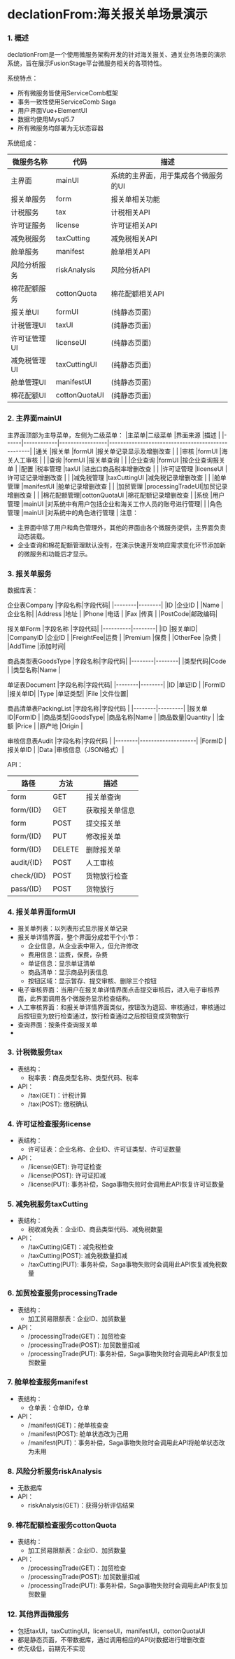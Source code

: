 # declationFrom:海关报关单场景演示

### 1. 概述
declationFrom是一个使用微服务架构开发的针对海关报关、通关业务场景的演示系统，旨在展示FusionStage平台微服务相关的各项特性。

系统特点：
- 所有微服务皆使用ServiceComb框架
- 事务一致性使用ServiceComb Saga
- 用户界面Vue+ElementUI
- 数据均使用Mysql5.7
- 所有微服务均部署为无状态容器

系统组成：

|微服务名称  |代码         |描述                                |
|------------|-------------|------------------------------------|
|主界面      |mainUI       |系统的主界面，用于集成各个微服务的UI|
|报关单服务  |form         |报关单相关功能                      |
|计税服务    |tax          |计税相关API                         |
|许可证服务  |license      |许可证相关API                       |
|减免税服务  |taxCutting   |减免税相关API                       |
|舱单服务    |manifest     |舱单相关API                         |
|风险分析服务|riskAnalysis |风险分析API                         |
|棉花配额服务|cottonQuota  |棉花配额相关API                     |
|报关单UI    |formUI       |(纯静态页面)                        |
|计税管理UI  |taxUI        |(纯静态页面)                        |
|许可证管理UI|licenseUI    |(纯静态页面)                        |
|减免税管理UI|taxCuttingUI |(纯静态页面)                        |
|舱单管理UI  |manifestUI   |(纯静态页面)                        |
|棉花配额UI  |cottonQuotaUI|(纯静态页面)                        |


### 2. 主界面mainUI
主界面顶部为主导菜单，左侧为二级菜单：
|主菜单|二级菜单    |界面来源       |描述                                              |
|------|------------|-----------------|--------------------------------------------------|
|通关  |报关单      |formUI           |报关单记录显示及增删改查                          |
|      |审核        |formUI           |海关人工审核                                      |
|      |查询        |formUI           |报关单查询                                        |
|      |企业查询    |formUI           |按企业查询报关单                                  |
|配置  |税率管理    |taxUI            |进出口商品税率增删改查                            |
|      |许可证管理  |licenseUI        |许可证记录增删改查                                |
|      |减免税管理  |taxCuttingUI     |减免税记录增删改查                                |
|      |舱单管理    |manifestUI       |舱单记录增删改查                                  |
|      |加贸管理    |processingTradeUI|加贸记录增删改查                                  |
|      |棉花配额管理|cottonQuotaUI    |棉花配额记录增删改查                              |
|系统  |用户管理    |mainUI           |对系统中有用户包括企业和海关工作人员的账号进行管理|
|      |角色管理    |mainUI           |对系统中的角色进行管理                            |
注意：
- 主界面中除了用户和角色管理外，其他的界面由各个微服务提供，主界面负责动态装载。
- 企业查询和棉花配额管理默认没有，在演示快速开发响应需求变化环节添加新的微服务和功能后才显示。

### 3. 报关单服务
数据库表：

企业表Company
|字段名称|字段代码|
|--------|--------|
|ID      |企业ID  |
|Name    |企业名称|
|Address |地址    |
|Phone   |电话    |
|Fax     |传真    |
|PostCode|邮政编码|

报关单Form
|字段名称  |字段代码|
|----------|--------|
|ID        |报关单ID|
|CompanyID |企业ID  |
|FreightFee|运费    |
|Premium   |保费    |
|OtherFee  |杂费    |
|AddTime   |添加时间|

商品类型表GoodsType
|字段名称|字段代码|
|--------|--------|
|类型代码|Code    |
|类型名称|Name    |

单证表Document
|字段名称|字段代码|
|--------|--------|
|ID      |单证ID  |
|FormID  |报关单ID|
|Type    |单证类型|
|File    |文件位置|

商品清单表PackingList
|字段名称|字段代码 |
|--------|---------|
|报关单ID|FormID   |
|商品类型|GoodsType|
|商品名称|Name     |
|商品数量|Quantity |
|金额    |Price    |
|原产地  |Origin   |

审核信息表Audit
|字段名称|字段代码            |
|--------|--------------------|
|FormID  |报关单ID            |
|Data    |审核信息（JSON格式）|

API：

|路径      |方法  |描述          |
|----------|------|--------------|
|form      |GET   |报关单查询    |
|form/{ID} |GET   |获取报关单信息|
|form      |POST  |提交报关单    |
|form/{ID} |PUT   |修改报关单    |
|form/{ID} |DELETE|删除报关单    |
|audit/{ID}|POST  |人工审核      |
|check/{ID}|POST  |货物放行检查  |
|pass/{ID} |POST  |货物放行      |

### 4. 报关单界面formUI
- 报关单列表：以列表形式显示报关单记录
- 报关单详情界面，整个界面分成若干个小节：
    - 企业信息，从企业表中带入，但允许修改
    - 费用信息：运费，保费，杂费
    - 单证信息：显示单证清单
    - 商品清单：显示商品列表信息
    - 按钮区域：显示暂存、提交审核、删除三个按钮
- 电子审核界面：当用户在报关单详情界面点击提交审核后，进入电子审核界面，此界面调用各个微服务显示检查结构。
- 人工审核界面：和报关单详情界面类似，按钮改为退回、审核通过，审核通过后按钮变为放行检查通过，放行检查通过之后按钮变成货物放行
- 查询界面：按条件查询报关单
- 
### 3. 计税微服务tax
- 表结构：
    - 税率表：商品类型名称、类型代码、税率
- API：
    - /tax(GET)：计税计算
    - /tax(POST): 缴税确认

### 4. 许可证检查服务license
- 表结构：
    - 许可证表：企业名称、企业ID、许可证类型、许可证数量
- API：
    - /license(GET): 许可证检查
    - /license(POST): 许可证扣减
    - /license(PUT): 事务补偿，Saga事物失败时会调用此API恢复许可证数量

### 5. 减免税服务taxCutting
- 表结构：
    - 税收减免表：企业ID、商品类型代码、减免税数量
- API：
    - /taxCutting(GET)：减免税检查
    - /taxCutting(POST): 减免税数量扣减
    - /taxCutting(PUT): 事务补偿，Saga事物失败时会调用此API恢复减免税数量

### 6. 加贸检查服务processingTrade
- 表结构：
    - 加工贸易限额表：企业ID、加贸数量
- API：
    - /processingTrade(GET)：加贸检查
    - /processingTrade(POST): 加贸数量扣减
    - /processingTrade(PUT): 事务补偿，Saga事物失败时会调用此API恢复加贸数量

### 7. 舱单检查服务manifest
- 表结构：
    - 仓单表：仓单ID，仓单
- API：
    - /manifest(GET)：舱单核查查
    - /manifest(POST): 舱单状态改为己用
    - /manifest(PUT)：事务补偿，Saga事物失败时会调用此API将舱单状态改为未用

### 8. 风险分析服务riskAnalysis 
- 无数据库
- API：
    - riskAnalysis(GET)：获得分析评估结果

### 9. 棉花配额检查服务cottonQuota
- 表结构：
    - 加工贸易限额表：企业ID、加贸数量
- API：
    - /processingTrade(GET)：加贸检查
    - /processingTrade(POST): 加贸数量扣减
    - /processingTrade(PUT): 事务补偿，Saga事物失败时会调用此API恢复加贸数量

### 12. 其他界面微服务
- 包括taxUI，taxCuttingUI，licenseUI，manifestUI，cottonQuotaUI
- 都是静态页面，不带数据库，通过调用相应的API对数据进行增删改查
- 优先级低，前期先不实现
